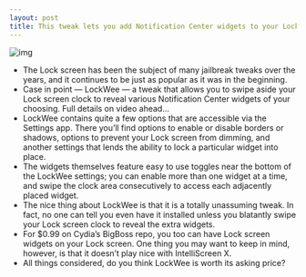 ```yaml
---
layout: post
title: This tweak lets you add Notification Center widgets to your Lock screen
---
```

![img](http://media.idownloadblog.com/wp-content/uploads/2012/07/Lockwee-Screenshot.jpg)
* The Lock screen has been the subject of many jailbreak tweaks over the years, and it continues to be just as popular as it was in the beginning.
* Case in point — LockWee — a tweak that allows you to swipe aside your Lock screen clock to reveal various Notification Center widgets of your choosing. Full details on video ahead…
* LockWee contains quite a few options that are accessible via the Settings app. There you’ll find options to enable or disable borders or shadows, options to prevent your Lock screen from dimming, and another settings that lends the ability to lock a particular widget into place.
* The widgets themselves feature easy to use toggles near the bottom of the LockWee settings; you can enable more than one widget at a time, and swipe the clock area consecutively to access each adjacently placed widget.
* The nice thing about LockWee is that it is a totally unassuming tweak. In fact, no one can tell you even have it installed unless you blatantly swipe your Lock screen clock to reveal the extra widgets.
* For $0.99 on Cydia’s BigBoss repo, you too can have Lock screen widgets on your Lock screen. One thing you may want to keep in mind, however, is that it doesn’t play nice with IntelliScreen X.
* All things considered, do you think LockWee is worth its asking price?


